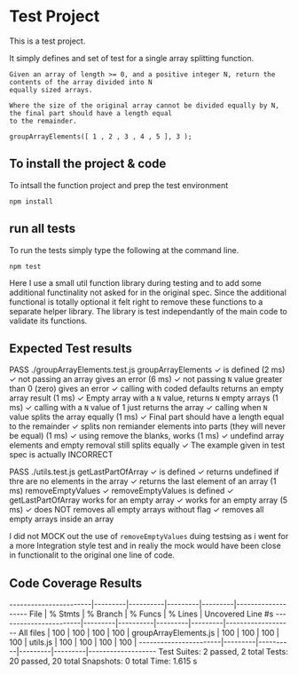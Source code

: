  # Test Project
 This is a test project.

 It simply defines and set of test for a single array splitting function.

 ```
Given an array of length >= 0, and a positive integer N, return the contents of the array divided into N
equally sized arrays.

Where the size of the original array cannot be divided equally by N, the final part should have a length equal
to the remainder.

groupArrayElements([ 1 , 2 , 3 , 4 , 5 ], 3 );
 ```

 ## To install the project & code
To intsall the function project and prep the test environment

`npm install`

 ## run all tests
 To run the tests simply type the following at the command line.

`npm test`


Here I use a small util function library during testing and to add some additional functinality not asked for in the original spec. Since the additional functional is totally optional it felt right to remove these functions to a separate helper library.
The library is test independantly of the main code to validate its functions.

 ## Expected Test results

 PASS  ./groupArrayElements.test.js
  groupArrayElements
    ✓ is defined (2 ms)
    ✓ not passing an array gives an error (6 ms)
    ✓ not passing `N` value greater than 0 (zero) gives an error
    ✓ calling with coded defaults returns an empty array result (1 ms)
    ✓ Empty array with a `N` value, returns `N` empty arrays (1 ms)
    ✓ calling with a `N` value of 1 just returns the array
    ✓ calling when `N` value splits the array equally (1 ms)
    ✓ Final part should have a length equal to the remainder
    ✓ splits non remiander elements into parts (they will never be equal) (1 ms)
    ✓ using remove the blanks, works (1 ms)
    ✓ undefind array elements and empty removal still splits equally
    ✓ The example given in test spec is actually INCORRECT

 PASS  ./utils.test.js
  getLastPartOfArray
    ✓ is defined
    ✓ returns undefined if thre are no elements in the array
    ✓ returns the last element of an array (1 ms)
  removeEmptyValues
    ✓ removeEmptyValues is defined
    ✓ getLastPartOfArray works for an empty array
    ✓ works for an empty array (5 ms)
    ✓ does NOT removes all empty arrays without flag
    ✓ removes all empty arrays inside an array


I did not MOCK out the use of `removeEmptyValues` duing testsing as i went for a more Integration style test and in realiy the mock would have been close in functionalit to the original one line of code.

## Code Coverage Results
-----------------------|---------|----------|---------|---------|-------------------
File                   | % Stmts | % Branch | % Funcs | % Lines | Uncovered Line #s
-----------------------|---------|----------|---------|---------|-------------------
All files              |     100 |      100 |     100 |     100 |
 groupArrayElements.js |     100 |      100 |     100 |     100 |
 utils.js              |     100 |      100 |     100 |     100 |
-----------------------|---------|----------|---------|---------|-------------------
Test Suites: 2 passed, 2 total
Tests:       20 passed, 20 total
Snapshots:   0 total
Time:        1.615 s

